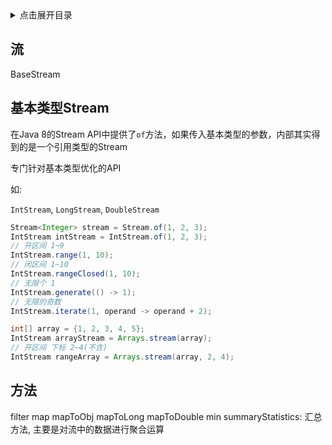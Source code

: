 <details>
<summary>点击展开目录</summary>
<!-- TOC -->

- [流](#流)
- [基本类型Stream](#基本类型stream)
- [方法](#方法)

<!-- /TOC -->
</details>


## 流

BaseStream


## 基本类型Stream


在Java 8的Stream API中提供了`of`方法，如果传入基本类型的参数，内部其实得到的是一个引用类型的Stream

专门针对基本类型优化的API

如:

`IntStream`, `LongStream`, `DoubleStream`

```Java
Stream<Integer> stream = Stream.of(1, 2, 3);
IntStream intStream = IntStream.of(1, 2, 3);
// 开区间 1~9
IntStream.range(1, 10);
// 闭区间 1~10
IntStream.rangeClosed(1, 10);
// 无限个 1
IntStream.generate(() -> 1);
// 无限的奇数
IntStream.iterate(1, operand -> operand + 2);
```

```Java
int[] array = {1, 2, 3, 4, 5};
IntStream arrayStream = Arrays.stream(array);
// 开区间 下标 2~4(不含)
IntStream rangeArray = Arrays.stream(array, 2, 4);
```

## 方法

filter
map
mapToObj
mapToLong
mapToDouble
min
summaryStatistics: 汇总方法, 主要是对流中的数据进行聚合运算
